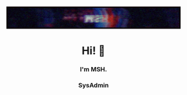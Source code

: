 <p align="center">
<img src="https://github.com/msh-8/msh-8/blob/main/images/msh-8_banner_arc.gif"></img>
<h1 align="center"> Hi! 👋</h1>
<h3 align="center"> I'm MSH.</h3>
<h3 align="center">SysAdmin</h3>
</p>



<!--
**msh-8/msh-8** is a ✨ _special_ ✨ repository because its `README.md` (this file) appears on your GitHub profile.
Here are some ideas to get you started:

- 🔭 I’m currently working on ...
- 🌱 I’m currently learning ...
- 👯 I’m looking to collaborate on ...
- 🤔 I’m looking for help with ...
- 💬 Ask me about ...
- 📫 How to reach me: ...
- 😄 Pronouns: ...
- ⚡ Fun fact: ...
-->
